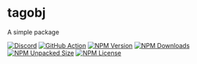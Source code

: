# tagobj

A simple package

[![Discord](https://img.shields.io/discord/1211530334458617866?style=flat&logo=discord&logoColor=ffffff&color=5865f2)](https://discord.gg/FaCCaFM74Q)
[![GitHub Action](https://github.com/softwarexplus/tagobj/actions/workflows/test.yaml/badge.svg)](https://github.com/softwarexplus/tagobj/actions)
[![NPM Version](https://img.shields.io/npm/v/tagobj)](https://www.npmjs.com/package/tagobj)
[![NPM Downloads](https://img.shields.io/npm/dy/tagobj)](https://www.npmjs.com/package/tagobj)
[![NPM Unpacked Size](https://img.shields.io/npm/unpacked-size/tagobj)](https://www.npmjs.com/package/tagobj)
[![NPM License](https://img.shields.io/npm/l/tagobj)](https://github.com/softwarexplus/tagobj/blob/main/LICENSE)
